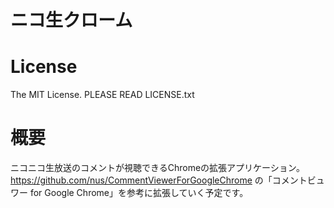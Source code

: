ニコ生クローム
==============

License
=======
The MIT License.
PLEASE READ LICENSE.txt

概要
====
ニコニコ生放送のコメントが視聴できるChromeの拡張アプリケーション。
https://github.com/nus/CommentViewerForGoogleChrome
の「コメントビュワー for Google Chrome」を参考に拡張していく予定です。

